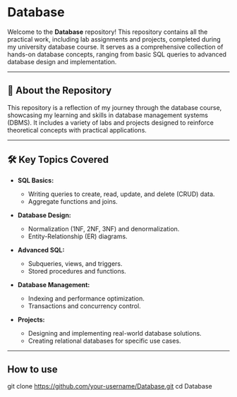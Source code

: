 # Database

Welcome to the **Database** repository! This repository contains all the practical work, including lab assignments and projects, completed during my university database course. It serves as a comprehensive collection of hands-on database concepts, ranging from basic SQL queries to advanced database design and implementation.

---

## 📘 About the Repository

This repository is a reflection of my journey through the database course, showcasing my learning and skills in database management systems (DBMS). It includes a variety of labs and projects designed to reinforce theoretical concepts with practical applications.

---

## 🛠️ Key Topics Covered

- **SQL Basics:**
  - Writing queries to create, read, update, and delete (CRUD) data.
  - Aggregate functions and joins.
  
- **Database Design:**
  - Normalization (1NF, 2NF, 3NF) and denormalization.
  - Entity-Relationship (ER) diagrams.

- **Advanced SQL:**
  - Subqueries, views, and triggers.
  - Stored procedures and functions.

- **Database Management:**
  - Indexing and performance optimization.
  - Transactions and concurrency control.

- **Projects:**
  - Designing and implementing real-world database solutions.
  - Creating relational databases for specific use cases.

---
## How to use 
git clone https://github.com/your-username/Database.git
cd Database

